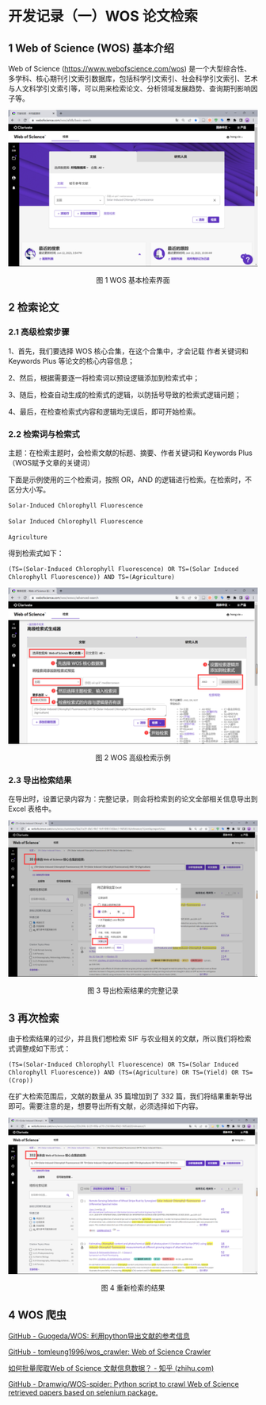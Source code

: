 # 开发记录（一）WOS 论文检索



## 1 Web of Science (WOS) 基本介绍

Web of Science (https://www.webofscience.com/wos) 是一个大型综合性、多学科、核心期刊引文索引数据库，包括科学引文索引、社会科学引文索引、艺术与人文科学引文索引等，可以用来检索论文、分析领域发展趋势、查询期刊影响因子等。

![image-20230612160100706](./img/image-20230612160100706.png)

<center>图 1 WOS 基本检索界面</center>



## 2 检索论文

### 2.1 高级检索步骤

1、首先，我们要选择 WOS 核心合集，在这个合集中，才会记载 作者关键词和 Keywords Plus 等论文的核心内容信息；

2、然后，根据需要逐一将检索词以预设逻辑添加到检索式中；

3、随后，检查自动生成的检索式的逻辑，以防括号导致的检索式逻辑问题；

4、最后，在检查检索式内容和逻辑均无误后，即可开始检索。

### 2.2 检索词与检索式

主题：在检索主题时，会检索文献的标题、摘要、作者关键词和 Keywords Plus（WOS赋予文章的关键词）

下面是示例使用的三个检索词，按照 OR，AND 的逻辑进行检索。在检索时，不区分大小写。

```
Solar-Induced Chlorophyll Fluorescence

Solar Induced Chlorophyll Fluorescence

Agriculture
```

得到检索式如下：

```
(TS=(Solar-Induced Chlorophyll Fluorescence) OR TS=(Solar Induced Chlorophyll Fluorescence)) AND TS=(Agriculture)
```

![image-20230612162457411](./img/image-20230612162457411.png)

<center>图 2 WOS 高级检索示例</center>

### 2.3 导出检索结果

在导出时，设置记录内容为：完整记录，则会将检索到的论文全部相关信息导出到 Excel 表格中。

![image-20230710164309477](./img/image-20230710164309477.png)

<center>图 3 导出检索结果的完整记录</center>



## 3 再次检索

由于检索结果的过少，并且我们想检索 SIF 与农业相关的文献，所以我们将检索式调整成如下形式：

```
(TS=(Solar-Induced Chlorophyll Fluorescence) OR TS=(Solar Induced Chlorophyll Fluorescence)) AND (TS=(Agriculture) OR TS=(Yield) OR TS=(Crop))
```

在扩大检索范围后，文献的数量从 35 篇增加到了 332 篇，我们将结果重新导出即可。需要注意的是，想要导出所有文献，必须选择如下内容。

![image-20230710164915154](./img/image-20230710164915154.png)

<center>图 4 重新检索的结果</center>



## 4 WOS 爬虫

[GitHub - Guogeda/WOS: 利用python导出文献的参考信息](https://github.com/Guogeda/WOS)

[GitHub - tomleung1996/wos_crawler: Web of Science Crawler](https://github.com/tomleung1996/wos_crawler)

[如何批量爬取Web of Science 文献信息数据？ - 知乎 (zhihu.com)](https://www.zhihu.com/question/548061383)

[GitHub - Dramwig/WOS-spider: Python script to crawl Web of Science retrieved papers based on selenium package.](https://github.com/Dramwig/WOS-spider/)
